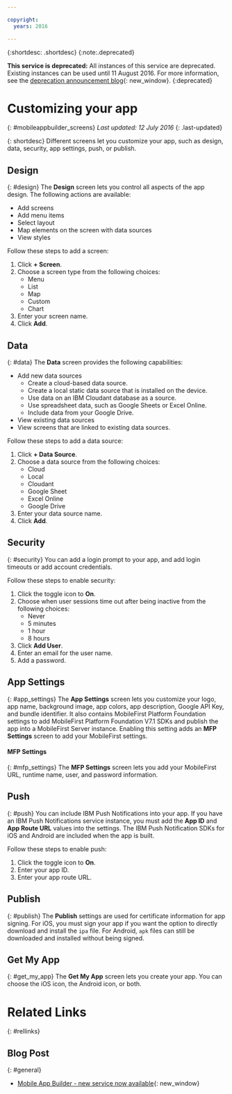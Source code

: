 ```yaml
---

copyright:
  years: 2016

---
```

{:shortdesc: .shortdesc}
{:note:.deprecated}

**This service is deprecated:** All instances of this service are deprecated. Existing instances can be used until 11 August 2016. For more information, see the [deprecation announcement blog](https://developer.ibm.com/bluemix/2016/07/12/mobile-app-builder-now-part-bluemix-mobile-dashboard/){: new_window}.
{:deprecated}


# Customizing your app
{: #mobileappbuilder_screens}
*Last updated: 12 July 2016*
{: .last-updated}

{: shortdesc}
Different screens let you customize your app, such as design, data, security, app settings, push, or publish.


## Design
{: #design}
The **Design** screen lets you control all aspects of the app design. The following actions are available:

* Add screens
* Add menu items
* Select layout
* Map elements on the screen with data sources
* View styles

Follow these steps to add a screen:

1. Click **+ Screen**.
2. Choose a screen type from the following choices:
	* Menu
	* List
	* Map
	* Custom
	* Chart
3. Enter your screen name.
4. Click **Add**.


## Data
{: #data}
The **Data** screen provides the following capabilities:

* Add new data sources
	* Create a cloud-based data source.
	* Create a local static data source that is installed on the device.
	* Use data on an IBM Cloudant database as a source.
	* Use spreadsheet data, such as Google Sheets or Excel Online.
	* Include data from your Google Drive.
* View existing data sources
* View screens that are linked to existing data sources.

Follow these steps to add a data source:

1. Click **+ Data Source**.
2. Choose a data source from the following choices:
	* Cloud
	* Local
	* Cloudant
	* Google Sheet
	* Excel Online
	* Google Drive
3. Enter your data source name.
4. Click **Add**.


## Security
{: #security}
You can add a login prompt to your app, and add login timeouts or add account credentials.

Follow these steps to enable security:

1. Click the toggle icon to **On**.
2. Choose when user sessions time out after being inactive from the following choices:
	* Never
	* 5 minutes
	* 1 hour
	* 8 hours
3. Click **Add User**.
4. Enter an email for the user name.
5. Add a password.


## App Settings
{: #app_settings}
The **App Settings** screen lets you customize your logo, app name, background image, app colors, app description, Google API Key, and bundle identifier. It also contains MobileFirst Platform Foundation settings to add MobileFirst Platform Foundation V7.1 SDKs and publish the app into a MobileFirst Server instance. Enabling this setting adds an **MFP Settings** screen to add your MobileFirst settings.

#### MFP Settings
{: #mfp_settings}
The **MFP Settings** screen lets you add your MobileFirst URL, runtime name, user, and password information.


## Push
{: #push}
You can include IBM Push Notifications into your app. If you have an IBM Push Notifications service instance, you must add the **App ID** and **App Route URL** values into the settings. The IBM Push Notification SDKs for iOS and Android are included when the app is built.

Follow these steps to enable push:

1. Click the toggle icon to **On**.
2. Enter your app ID.
3. Enter your app route URL.


## Publish
{: #publish}
The **Publish** settings are used for certificate information for app signing. For iOS, you must sign your app if you want the option to directly download and install the `ipa` file. For Android, `apk` files can still be downloaded and installed without being signed.


## Get My App
{: #get_my_app}
The **Get My App** screen lets you create your app. You can choose the iOS icon, the Android icon, or both.


# Related Links
{: #rellinks}

## Blog Post
{: #general}
* [Mobile App Builder - new service now available](https://developer.ibm.com/bluemix/2016/05/03/mobile-app-builder-now-available/){: new_window}
